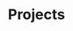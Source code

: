---
layout: projects
title: Projects
show_collection: projects
description: >
  Here is some projects that I joint during all these years. 💻💻💻
no_groups: false
---